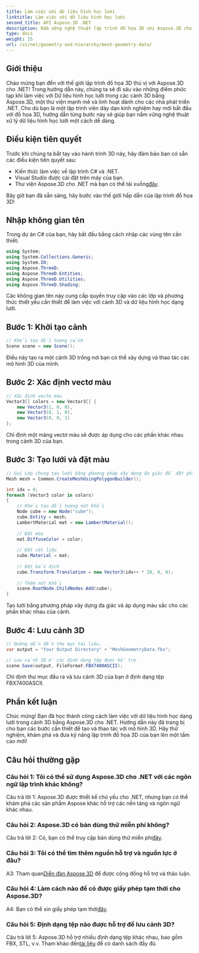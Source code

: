 ```yaml
---
title: Làm việc với dữ liệu hình học lưới
linktitle: Làm việc với dữ liệu hình học lưới
second_title: API Aspose.3D .NET
description: Nắm vững nghệ thuật lập trình đồ họa 3D với Aspose.3D cho .NET. Tạo, thao tác và lưu các cảnh 3D tuyệt đẹp một cách dễ dàng.
type: docs
weight: 15
url: /vi/net/geometry-and-hierarchy/mesh-geometry-data/
---
```

## Giới thiệu

Chào mừng bạn đến với thế giới lập trình đồ họa 3D thú vị với Aspose.3D cho .NET! Trong hướng dẫn này, chúng ta sẽ đi sâu vào những điểm phức tạp khi làm việc với Dữ liệu hình học lưới trong các cảnh 3D bằng Aspose.3D, một thư viện mạnh mẽ và linh hoạt dành cho các nhà phát triển .NET. Cho dù bạn là một lập trình viên dày dạn kinh nghiệm hay mới bắt đầu với đồ họa 3D, hướng dẫn từng bước này sẽ giúp bạn nắm vững nghệ thuật xử lý dữ liệu hình học lưới một cách dễ dàng.

## Điều kiện tiên quyết

Trước khi chúng ta bắt tay vào hành trình 3D này, hãy đảm bảo bạn có sẵn các điều kiện tiên quyết sau:

- Kiến thức làm việc về lập trình C# và .NET.
- Visual Studio được cài đặt trên máy của bạn.
- Thư viện Aspose.3D cho .NET mà bạn có thể tải xuống[đây](https://releases.aspose.com/3d/net/).

Bây giờ bạn đã sẵn sàng, hãy bước vào thế giới hấp dẫn của lập trình đồ họa 3D!

## Nhập không gian tên

Trong dự án C# của bạn, hãy bắt đầu bằng cách nhập các vùng tên cần thiết:

```csharp
using System;
using System.Collections.Generic;
using System.IO;
using Aspose.ThreeD;
using Aspose.ThreeD.Entities;
using Aspose.ThreeD.Utilities;
using Aspose.ThreeD.Shading;
```

Các không gian tên này cung cấp quyền truy cập vào các lớp và phương thức thiết yếu cần thiết để làm việc với cảnh 3D và dữ liệu hình học dạng lưới.

## Bước 1: Khởi tạo cảnh

```csharp
// Khởi tạo đối tượng cảnh
Scene scene = new Scene();
```

Điều này tạo ra một cảnh 3D trống nơi bạn có thể xây dựng và thao tác các mô hình 3D của mình.

## Bước 2: Xác định vectơ màu

```csharp
// Xác định vectơ màu
Vector3[] colors = new Vector3[] {
    new Vector3(1, 0, 0),
    new Vector3(0, 1, 0),
    new Vector3(0, 0, 1)
};
```

Chỉ định một mảng vectơ màu sẽ được áp dụng cho các phần khác nhau trong cảnh 3D của bạn.

## Bước 3: Tạo lưới và đặt màu

```csharp
// Gọi Lớp chung tạo lưới bằng phương pháp xây dựng đa giác để đặt phiên bản lưới
Mesh mesh = Common.CreateMeshUsingPolygonBuilder();

int idx = 0;
foreach (Vector3 color in colors)
{
    // Khởi tạo đối tượng nút khối
    Node cube = new Node("cube");
    cube.Entity = mesh;
    LambertMaterial mat = new LambertMaterial();
    
    // Đặt màu
    mat.DiffuseColor = color;
    
    // Đặt vật liệu
    cube.Material = mat;
    
    // Đặt bản dịch
    cube.Transform.Translation = new Vector3(idx++ * 20, 0, 0);
    
    // Thêm nút khối
    scene.RootNode.ChildNodes.Add(cube);
}
```

Tạo lưới bằng phương pháp xây dựng đa giác và áp dụng màu sắc cho các phần khác nhau của cảnh.

## Bước 4: Lưu cảnh 3D

```csharp
// Đường dẫn đến thư mục tài liệu.
var output = "Your Output Directory" + "MeshGeometryData.fbx";

// Lưu cảnh 3D ở các định dạng tệp được hỗ trợ
scene.Save(output, FileFormat.FBX7400ASCII);
```

Chỉ định thư mục đầu ra và lưu cảnh 3D của bạn ở định dạng tệp FBX7400ASCII.

## Phần kết luận

Chúc mừng! Bạn đã học thành công cách làm việc với dữ liệu hình học dạng lưới trong cảnh 3D bằng Aspose.3D cho .NET. Hướng dẫn này đã trang bị cho bạn các bước cần thiết để tạo và thao tác với mô hình 3D. Hãy thử nghiệm, khám phá và đưa kỹ năng lập trình đồ họa 3D của bạn lên một tầm cao mới!

## Câu hỏi thường gặp

### Câu hỏi 1: Tôi có thể sử dụng Aspose.3D cho .NET với các ngôn ngữ lập trình khác không?

Câu trả lời 1: Aspose.3D được thiết kế chủ yếu cho .NET, nhưng bạn có thể khám phá các sản phẩm Aspose khác hỗ trợ các nền tảng và ngôn ngữ khác nhau.

### Câu hỏi 2: Aspose.3D có bản dùng thử miễn phí không?

 Câu trả lời 2: Có, bạn có thể truy cập bản dùng thử miễn phí[đây](https://releases.aspose.com/).

### Câu hỏi 3: Tôi có thể tìm thêm nguồn hỗ trợ và nguồn lực ở đâu?

 A3: Tham quan[Diễn đàn Aspose.3D](https://forum.aspose.com/c/3d/18) để được cộng đồng hỗ trợ và thảo luận.

### Câu hỏi 4: Làm cách nào để có được giấy phép tạm thời cho Aspose.3D?

 A4: Bạn có thể xin giấy phép tạm thời[đây](https://purchase.aspose.com/temporary-license/).

### Câu hỏi 5: Định dạng tệp nào được hỗ trợ để lưu cảnh 3D?

 Câu trả lời 5: Aspose.3D hỗ trợ nhiều định dạng tệp khác nhau, bao gồm FBX, STL, v.v. Tham khảo đến[tài liệu](https://reference.aspose.com/3d/net/) để có danh sách đầy đủ.